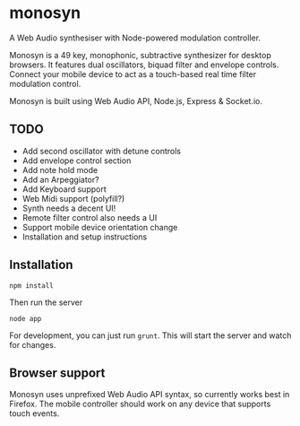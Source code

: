 monosyn
=======

A Web Audio synthesiser with Node-powered modulation controller.

Monosyn is a 49 key, monophonic, subtractive synthesizer for desktop browsers. It features dual oscillators, biquad filter and envelope controls. Connect your mobile device to act as a touch-based real time filter modulation control.

Monosyn is built using Web Audio API, Node.js, Express & Socket.io.

TODO
----

* Add second oscillator with detune controls
* Add envelope control section
* Add note hold mode
* Add an Arpeggiator?
* Add Keyboard support
* Web Midi support (polyfill?)
* Synth needs a decent UI!
* Remote filter control also needs a UI
* Support mobile device orientation change
* Installation and setup instructions

Installation
------------

`npm install`

Then run the server

`node app`

For development, you can just run `grunt`. This will start the server and watch for changes.

Browser support
---------------

Monosyn uses unprefixed Web Audio API syntax, so currently works best in Firefox. The mobile controller should work on any device that supports touch events.
